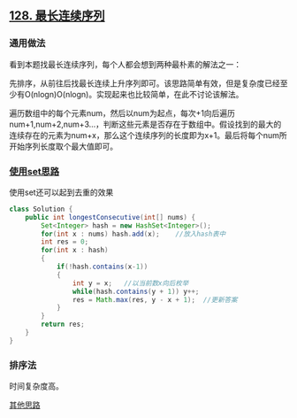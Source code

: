 ## [128. 最长连续序列](https://leetcode-cn.com/problems/longest-consecutive-sequence/)

### 通用做法

看到本题找最长连续序列，每个人都会想到两种最朴素的解法之一：

先排序，从前往后找最长连续上升序列即可。该思路简单有效，但是复杂度已经至少有O(nlogn)O(nlogn)。实现起来也比较简单，在此不讨论该解法。

遍历数组中的每个元素num，然后以num为起点，每次+1向后遍历num+1,num+2,num+3...，判断这些元素是否存在于数组中。假设找到的最大的连续存在的元素为num+x，那么这个连续序列的长度即为x+1。最后将每个num所开始序列长度取个最大值即可。

### [使用set思路](https://leetcode-cn.com/problems/longest-consecutive-sequence/solution/ha-xi-zui-qing-xi-yi-dong-de-jiang-jie-c-xpnr/)

使用set还可以起到去重的效果

~~~java
class Solution {
    public int longestConsecutive(int[] nums) {
        Set<Integer> hash = new HashSet<Integer>();
        for(int x : nums) hash.add(x);    //放入hash表中
        int res = 0;
        for(int x : hash)
        {
            if(!hash.contains(x-1))
            {
                int y = x;   //以当前数x向后枚举
                while(hash.contains(y + 1)) y++;
                res = Math.max(res, y - x + 1);  //更新答案
            }
        }
        return res;
    }
}
~~~

### 排序法

时间复杂度高。

[其他思路](https://leetcode-cn.com/problems/longest-consecutive-sequence/solution/xiao-bai-lang-ha-xi-ji-he-ha-xi-biao-don-j5a2/)